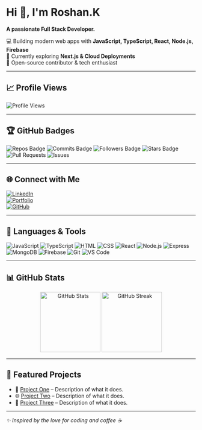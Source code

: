 # Hi 👋, I'm Roshan.K  
**A passionate Full Stack Developer.**  

💻 Building modern web apps with **JavaScript, TypeScript, React, Node.js, Firebase**  
🌱 Currently exploring **Next.js & Cloud Deployments**  
🚀 Open-source contributor & tech enthusiast  

---

## 📈 Profile Views  
![Profile Views](https://komarev.com/ghpvc/?username=Roshank-Codelink&label=Profile%20views&color=0e75b6&style=flat)

---

## 🏆 GitHub Badges  
![Repos Badge](https://img.shields.io/badge/Repositories-10-blue?style=flat)
![Commits Badge](https://img.shields.io/badge/Commits-500-brightgreen?style=flat)
![Followers Badge](https://img.shields.io/badge/Followers-100-orange?style=flat)
![Stars Badge](https://img.shields.io/badge/Stars-50-yellow?style=flat)
![Pull Requests](https://img.shields.io/badge/PRs-30-purple?style=flat)
![Issues](https://img.shields.io/badge/Issues-20-red?style=flat)

---

## 🌐 Connect with Me  
[![LinkedIn](https://img.shields.io/badge/LinkedIn-blue?style=for-the-badge&logo=linkedin)](https://www.linkedin.com/in/roshan-kumar-59745a209/)  
[![Portfolio](https://img.shields.io/badge/Portfolio-%23000000.svg?style=for-the-badge&logo=firefox&logoColor=FF7139)](https://roshanportfoli.netlify.app/)  
[![GitHub](https://img.shields.io/badge/GitHub-100000?style=for-the-badge&logo=github&logoColor=white)](https://github.com/Roshank-Codelink)

---

## 🔧 Languages & Tools  
![JavaScript](https://img.shields.io/badge/JavaScript-F7DF1E?style=flat&logo=javascript&logoColor=black)
![TypeScript](https://img.shields.io/badge/TypeScript-3178C6?style=flat&logo=typescript&logoColor=white)
![HTML](https://img.shields.io/badge/HTML5-E34F26?style=flat&logo=html5&logoColor=white)
![CSS](https://img.shields.io/badge/CSS3-1572B6?style=flat&logo=css3&logoColor=white)
![React](https://img.shields.io/badge/React-20232A?style=flat&logo=react&logoColor=61DAFB)
![Node.js](https://img.shields.io/badge/Node.js-339933?style=flat&logo=nodedotjs&logoColor=white)
![Express](https://img.shields.io/badge/Express-000000?style=flat&logo=express&logoColor=white)
![MongoDB](https://img.shields.io/badge/MongoDB-47A248?style=flat&logo=mongodb&logoColor=white)
![Firebase](https://img.shields.io/badge/Firebase-FFCA28?style=flat&logo=firebase&logoColor=black)
![Git](https://img.shields.io/badge/Git-F05032?style=flat&logo=git&logoColor=white)
![VS Code](https://img.shields.io/badge/VS_Code-0078D4?style=flat&logo=visual-studio-code&logoColor=white)

---

## 📊 GitHub Stats  
<p align="center">
  <img src="https://github-readme-stats.vercel.app/api?username=Roshank-Codelink&show_icons=true&theme=tokyonight" alt="GitHub Stats" height="160" />
  <img src="https://streak-stats.demolab.com?user=Roshank-Codelink&theme=tokyonight" alt="GitHub Streak" height="160" />
</p>

---

## 📌 Featured Projects  
- 🚀 [Project One](https://github.com/Roshank-Codelink/PROJECT-ONE) – Description of what it does.  
- 🌐 [Project Two](https://github.com/Roshank-Codelink/PROJECT-TWO) – Description of what it does.  
- 📱 [Project Three](https://github.com/Roshank-Codelink/PROJECT-THREE) – Description of what it does.  

---

*✨ Inspired by the love for coding and coffee ☕*
